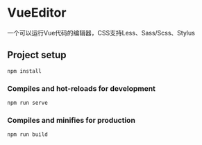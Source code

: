# VueEditor

一个可以运行Vue代码的编辑器，CSS支持Less、Sass/Scss、Stylus

## Project setup
```
npm install
```

### Compiles and hot-reloads for development
```
npm run serve
```

### Compiles and minifies for production
```
npm run build
```


